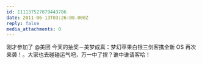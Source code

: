 ```yaml
---
id: 111137527879443786
date: 2011-06-13T03:26:00.000Z
reply: false
media_attachments: 0
---
```


刚才参加了 @美团 今天的抽奖－美梦成真：梦幻苹果白银三剑客携全新 OS 再次来袭！。大家也去碰碰运气吧，万一中了捏？谁中谁请客哈！ ​​​​


